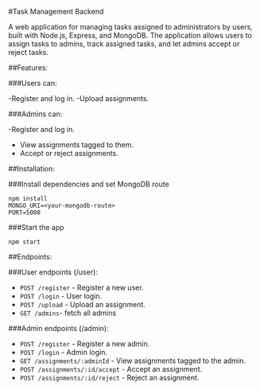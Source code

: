 #Task Management Backend

A web application for managing tasks assigned to administrators by users, built with Node.js, Express, and MongoDB. The application allows users to assign tasks to admins, track assigned tasks, and let admins accept or reject tasks.

##Features:

###Users can:

-Register and log in.
-Upload assignments.

###Admins can:

-Register and log in.
- View assignments tagged to them.
- Accept or reject assignments.

##Installation:

###Install dependencies and set MongoDB route

```
npm install
MONGO_URI=<your-mongodb-route>
PORT=5000
```

###Start the app

```
npm start
```

##Endpoints:

###User endpoints (/user):

- `POST /register` - Register a new user.
- `POST /login` - User login.
- `POST /upload` - Upload an assignment.
- `GET /admins`- fetch all admins

###Admin endpoints (/admin):

- `POST /register` - Register a new admin.
- `POST /login` - Admin login.
- `GET /assignments/:adminId` - View assignments tagged to the admin.
- `POST /assignments/:id/accept` - Accept an assignment.
- `POST /assignments/:id/reject` - Reject an assignment.

  

